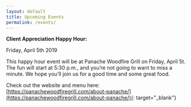 ```yaml
---
layout: default
title: Upcoming Events
permalink: /events/
---
```





**Client Appreciation Happy Hour:**

Friday, April 5th 2019

This happy hour event will be at Panache Woodfire Grill on Friday, April 5t. The fun will start at 5:30 p.m., and you’re not going to want to miss a minute. We hope you’ll join us for a good time and some great food.

Check out the website and menu here: [https://panachewoodfiregrill.com/about-panache/](https://panachewoodfiregrill.com/about-panache/){: target="_blank"}